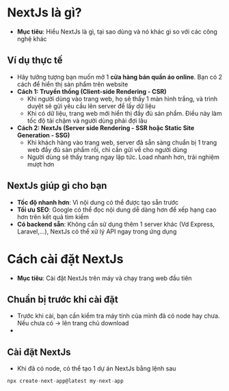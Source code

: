 # NextJs là gì?
- **Mục tiêu**: Hiểu NextJs là gì, tại sao dùng và nó khác gì so với các công nghệ khác

## Ví dụ thực tế
- Hãy tưởng tượng bạn muốn mở 1 **cửa hàng bán quần áo online**. Bạn có 2 cách để hiển thị sản phẩm trên website
- **Cách 1: Truyền thống (Client-side Rendering - CSR)**
  - Khi người dùng vào trang web, họ sẽ thấy 1 màn hình trắng, và trình duyệt sẽ gửi yêu cầu lên server để lấy dữ liệu
  - Khi có dữ liệu, trang web mới hiển thị đầy đủ sản phẩm. Điều này làm tốc độ tải chậm và người dùng phải đợi lâu
- **Cách 2: NextJs (Server side Rendering - SSR hoặc Static Site Generation - SSG)**
  - Khi khách hàng vào trang web, server đã sẵn sàng chuẩn bị 1 trang web đầy đủ sản phẩm rồi, chỉ cần gửi về cho người dùng
  - Người dùng sẽ thấy trang ngay lập tức. Load nhanh hơn, trải nghiệm mượt hơn

## NextJs giúp gì cho bạn
- **Tốc độ nhanh hơn**: Vì nội dung có thể được tạo sẵn trước
- **Tối ưu SEO**: Google có thể đọc nội dung dễ dàng hơn để xếp hạng cao hơn trên kết quả tìm kiếm
- **Có backend sẵn**: Không cần sử dụng thêm 1 server khác (Vd Express, Laravel,...), NextJs có thể xử lý API ngay trong ứng dụng

# Cách cài đặt NextJs
- **Mục tiêu**: Cài đặt NextJs trên máy và chạy trang web đầu tiên

## Chuẩn bị trước khi cài đặt
- Trước khi cài, bạn cần kiểm tra máy tính của mình đã có node hay chưa. Nếu chưa có -> lên trang chủ download
- 
## Cài đặt NextJs
- Khi đã có node, có thể tạo 1 dự án NextJs bằng lệnh sau
```js
npx create-next-app@latest my-next-app
```
